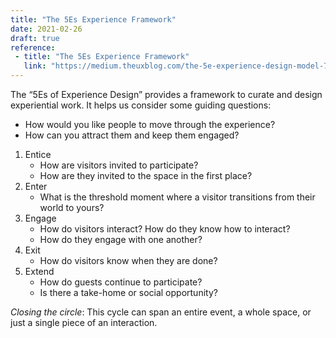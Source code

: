 ```yaml
---
title: "The 5Es Experience Framework"
date: 2021-02-26
draft: true
reference: 
 - title: "The 5Es Experience Framework"
   link: "https://medium.theuxblog.com/the-5e-experience-design-model-7852324d46c"
---
```


The “5Es of Experience Design” provides a framework to curate and design experiential work. It helps us consider some guiding questions:
- How would you like people to move through the experience?
- How can you attract them and keep them engaged?

1. Entice
    - How are visitors invited to participate?
    - How are they invited to the space in the first place?
1. Enter
    - What is the threshold moment where a visitor transitions from their world to yours?
1. Engage
    - How do visitors interact? How do they know how to interact?
    - How do they engage with one another?
1. Exit
    - How do visitors know when they are done? 
1. Extend
    - How do guests continue to participate? 
    - Is there a take-home or social opportunity?

*Closing the circle*: This cycle can span an entire event, a whole space, or just a single piece of an interaction.
